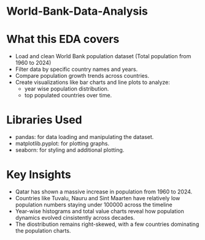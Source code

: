 # World-Bank-Data-Analysis
# What this EDA covers
- Load and clean World Bank population dataset (Total population from 1960 to 2024)
- Filter data by specific country names and years.
- Compare population growth trends across countries.
- Create visualizations like bar charts and line plots to analyze:
    - year wise population distribution.
    - top populated countries over time.

 # Libraries Used
 - pandas: for data loading and manipulating the dataset.
 - matplotlib.pyplot:  for plotting graphs.
 - seaborn: for styling and additional plotting.

 # Key Insights
 - Qatar has shown a massive increase in population from 1960 to 2024.
 - Countries like Tuvalu, Nauru and Sint Maarten have relatively low population numbers staying under 100000 across the timeline
 - Year-wise histograms and total value charts reveal how population dynamics evolved cinsistently across decades.
 - The diostribution remains right-skewed, with a few countries dominating the population charts.
